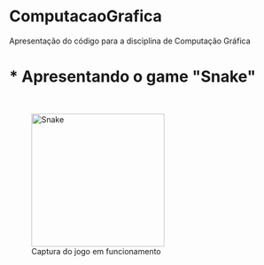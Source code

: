 # ComputacaoGrafica
Apresentação do código para a disciplina de Computação Gráfica
<br>
<h1>
  * Apresentando o game "Snake"
</h1>
<br>
  <figure>
    <img src = "https://i.imgur.com/T559Hzs.png" alt = "Snake" heidth = "240" width = "240">
    <figcaption>Captura do jogo em funcionamento</figcaption>
  <figure/>
